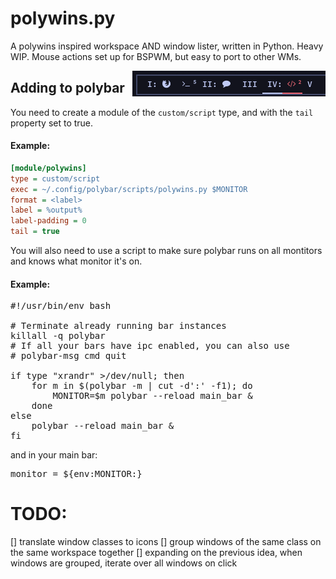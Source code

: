 # polywins.py
A polywins inspired workspace AND window lister, written in Python. Heavy WIP.
Mouse actions set up for BSPWM, but easy to port to other WMs.

<img align="right" src="https://raw.githubusercontent.com/CordlessCoder/polywins.py/26d6fe50efcc901577540346eef61d5a44f8f7aa/screenshot.png">

## Adding to polybar

You need to create a module of the `custom/script` type, and with the `tail` property set to true.
#### Example:
```ini
[module/polywins]
type = custom/script
exec = ~/.config/polybar/scripts/polywins.py $MONITOR
format = <label>
label = %output%
label-padding = 0
tail = true
```

You will also need to use a script to make sure polybar runs on all montitors and knows what monitor it's on.
#### Example:
<pre lang=bash>#!/usr/bin/env bash

# Terminate already running bar instances
killall -q polybar
# If all your bars have ipc enabled, you can also use
# polybar-msg cmd quit

if type "xrandr" >/dev/null; then
	for m in $(polybar -m | cut -d':' -f1); do
		MONITOR=$m polybar --reload main_bar &
	done
else
	polybar --reload main_bar &
fi</pre>

and in your main bar:
<pre lang=ini>monitor = ${env:MONITOR:}</pre>

# TODO:

[] translate window classes to icons
[] group windows of the same class on the same workspace together
[] expanding on the previous idea, when windows are grouped, iterate over all windows on click
